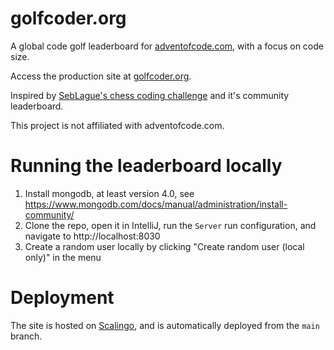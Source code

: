 # golfcoder.org

A global code golf leaderboard for [adventofcode.com](adventofcode.com), with a focus on code size.

Access the production site at [golfcoder.org](https://golfcoder.org).

Inspired by [SebLague's chess coding challenge](https://github.com/SebLague/Chess-Challenge) and it's community
leaderboard.

This project is not affiliated with adventofcode.com.

# Running the leaderboard locally

1. Install mongodb, at least version 4.0, see https://www.mongodb.com/docs/manual/administration/install-community/
2. Clone the repo, open it in IntelliJ, run the `Server` run configuration, and navigate to http://localhost:8030
3. Create a random user locally by clicking "Create random user (local only)" in the menu

# Deployment

The site is hosted on [Scalingo](https://scalingo.com), and is automatically deployed from the `main` branch.